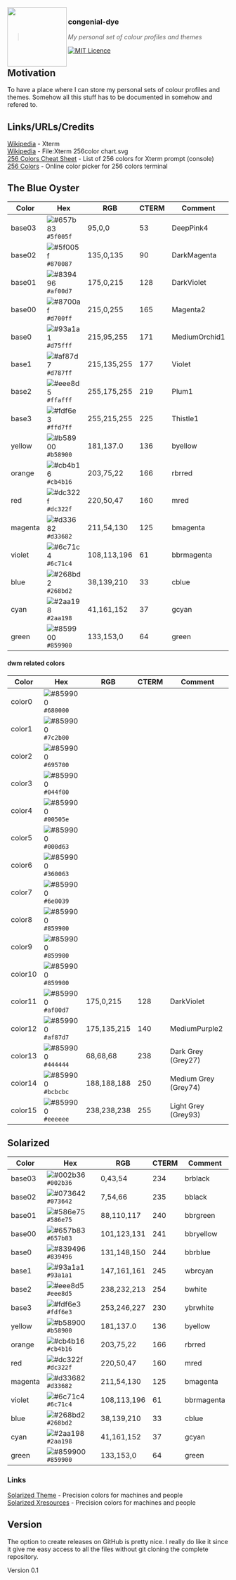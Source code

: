 <img src="https://wiewaldi.github.io/images-n-badges/images/RZ-Amper_Logo_135x135.png" align="left" width="135px" height="135px" />

### congenial-dye
> *My personal set of colour profiles and themes*

[![MIT Licence](https://wiewaldi.github.io/images-n-badges/badges/licence_mit.svg)](https://opensource.org/licenses/mit-license.php)

## Motivation
To have a place where I can store my personal sets of colour profiles and
themes. Somehow all this stuff has to be documented in somehow and refered to.

## Links/URLs/Credits  
[Wikipedia](https://en.wikipedia.org/wiki/Xterm) - Xterm  
[Wikipedia](https://en.wikipedia.org/wiki/File:Xterm_256color_chart.svg) - File:Xterm 256color chart.svg  
[256 Colors Cheat Sheet](https://www.ditig.com/256-colors-cheat-sheet) - List of 256 colors for Xterm prompt (console)  
[256 Colors](https://michurin.github.io/xterm256-color-picker/) - Online color picker for 256 colors terminal  

## The Blue Oyster
| Color   | Hex                                                                    | RGB         | CTERM | Comment       |
|---------|------------------------------------------------------------------------|-------------|-------|---------------|
| base03  | ![#657b83](https://via.placeholder.com/15/5f005f/5f005f.png) `#5f005f` | 95,0,0      | 53    | DeepPink4     |
| base02  | ![#5f005f](https://via.placeholder.com/15/870087/870087.png) `#870087` | 135,0,135   | 90    | DarkMagenta   |
| base01  | ![#839496](https://via.placeholder.com/15/af00d7/af00d7.png) `#af00d7` | 175,0,215   | 128   | DarkViolet    |
| base00  | ![#8700af](https://via.placeholder.com/15/d700ff/d700ff.png) `#d700ff` | 215,0,255   | 165   | Magenta2      |
| base0   | ![#93a1a1](https://via.placeholder.com/15/d75fff/d75fff.png) `#d75fff` | 215,95,255  | 171   | MediumOrchid1 |
| base1   | ![#af87d7](https://via.placeholder.com/15/d787ff/d787ff.png) `#d787ff` | 215,135,255 | 177   | Violet        |
| base2   | ![#eee8d5](https://via.placeholder.com/15/ffafff/ffafff.png) `#ffafff` | 255,175,255 | 219   | Plum1         |
| base3   | ![#fdf6e3](https://via.placeholder.com/15/ffd7ff/ffd7ff.png) `#ffd7ff` | 255,215,255 | 225   | Thistle1      |
| yellow  | ![#b58900](https://via.placeholder.com/15/b58900/b58900.png) `#b58900` | 181,137.0   | 136   | byellow       |
| orange  | ![#cb4b16](https://via.placeholder.com/15/cb4b16/cb4b16.png) `#cb4b16` | 203,75,22   | 166   | rbrred        |
| red     | ![#dc322f](https://via.placeholder.com/15/dc322f/dc322f.png) `#dc322f` | 220,50,47   | 160   | mred          |
| magenta | ![#d33682](https://via.placeholder.com/15/d33682/d33682.png) `#d33682` | 211,54,130  | 125   | bmagenta      |
| violet  | ![#6c71c4](https://via.placeholder.com/15/6c71c4/6c71c4.png) `#6c71c4` | 108,113,196 | 61    | bbrmagenta    |
| blue    | ![#268bd2](https://via.placeholder.com/15/268bd2/268bd2.png) `#268bd2` | 38,139,210  | 33    | cblue         |
| cyan    | ![#2aa198](https://via.placeholder.com/15/2aa198/2aa198.png) `#2aa198` | 41,161,152  | 37    | gcyan         |
| green   | ![#859900](https://via.placeholder.com/15/859900/859900.png) `#859900` | 133,153,0   | 64    | green         |

#### dwm related colors
| Color   | Hex                                                                    | RGB         | CTERM | Comment              |
|---------|------------------------------------------------------------------------|-------------|-------|----------------------|
| color0  | ![#859900](https://via.placeholder.com/15/680000/680000.png) `#680000` |             |       |                      |
| color1  | ![#859900](https://via.placeholder.com/15/7c2b00/7c2b00.png) `#7c2b00` |             |       |                      |
| color2  | ![#859900](https://via.placeholder.com/15/695700/695700.png) `#695700` |             |       |                      |
| color3  | ![#859900](https://via.placeholder.com/15/044f00/044f00.png) `#044f00` |             |       |                      |
| color4  | ![#859900](https://via.placeholder.com/15/00505e/00505e.png) `#00505e` |             |       |                      |
| color5  | ![#859900](https://via.placeholder.com/15/000d63/000d63.png) `#000d63` |             |       |                      |
| color6  | ![#859900](https://via.placeholder.com/15/360063/360063.png) `#360063` |             |       |                      |
| color7  | ![#859900](https://via.placeholder.com/15/6e0039/6e0039.png) `#6e0039` |             |       |                      |
| color8  | ![#859900](https://via.placeholder.com/15/859900/859900.png) `#859900` |             |       |                      |
| color9  | ![#859900](https://via.placeholder.com/15/859900/859900.png) `#859900` |             |       |                      |
| color10 | ![#859900](https://via.placeholder.com/15/859900/859900.png) `#859900` |             |       |                      |
| color11 | ![#859900](https://via.placeholder.com/15/af00d7/af00d7.png) `#af00d7` | 175,0,215   | 128   | DarkViolet           |
| color12 | ![#859900](https://via.placeholder.com/15/af87d7/af87d7.png) `#af87d7` | 175,135,215 | 140   | MediumPurple2        |
| color13 | ![#859900](https://via.placeholder.com/15/444444/444444.png) `#444444` | 68,68,68    | 238   | Dark Grey (Grey27)   |
| color14 | ![#859900](https://via.placeholder.com/15/bcbcbc/bcbcbc.png) `#bcbcbc` | 188,188,188 | 250   | Medium Grey (Grey74) |
| color15 | ![#859900](https://via.placeholder.com/15/eeeeee/eeeeee.png) `#eeeeee` | 238,238,238 | 255   | Light Grey (Grey93)  |



## Solarized
| Color   | Hex                                                                    | RGB         | CTERM | Comment    |
|---------|------------------------------------------------------------------------|-------------|-------|------------|
| base03  | ![#002b36](https://via.placeholder.com/15/002b36/002b36.png) `#002b36` | 0,43,54     | 234   | brblack    |
| base02  | ![#073642](https://via.placeholder.com/15/073642/073642.png) `#073642` | 7,54,66     | 235   | bblack     |
| base01  | ![#586e75](https://via.placeholder.com/15/586e75/586e75.png) `#586e75` | 88,110,117  | 240   | bbrgreen   |
| base00  | ![#657b83](https://via.placeholder.com/15/657b83/657b83.png) `#657b83` | 101,123,131 | 241   | bbryellow  |
| base0   | ![#839496](https://via.placeholder.com/15/839496/839496.png) `#839496` | 131,148,150 | 244   | bbrblue    |
| base1   | ![#93a1a1](https://via.placeholder.com/15/93a1a1/93a1a1.png) `#93a1a1` | 147,161,161 | 245   | wbrcyan    |
| base2   | ![#eee8d5](https://via.placeholder.com/15/eee8d5/eee8d5.png) `#eee8d5` | 238,232,213 | 254   | bwhite     |
| base3   | ![#fdf6e3](https://via.placeholder.com/15/fdf6e3/fdf6e3.png) `#fdf6e3` | 253,246,227 | 230   | ybrwhite   |
| yellow  | ![#b58900](https://via.placeholder.com/15/b58900/b58900.png) `#b58900` | 181,137.0   | 136   | byellow    |
| orange  | ![#cb4b16](https://via.placeholder.com/15/cb4b16/cb4b16.png) `#cb4b16` | 203,75,22   | 166   | rbrred     |
| red     | ![#dc322f](https://via.placeholder.com/15/dc322f/dc322f.png) `#dc322f` | 220,50,47   | 160   | mred       |
| magenta | ![#d33682](https://via.placeholder.com/15/d33682/d33682.png) `#d33682` | 211,54,130  | 125   | bmagenta   |
| violet  | ![#6c71c4](https://via.placeholder.com/15/6c71c4/6c71c4.png) `#6c71c4` | 108,113,196 | 61    | bbrmagenta |
| blue    | ![#268bd2](https://via.placeholder.com/15/268bd2/268bd2.png) `#268bd2` | 38,139,210  | 33    | cblue      |
| cyan    | ![#2aa198](https://via.placeholder.com/15/2aa198/2aa198.png) `#2aa198` | 41,161,152  | 37    | gcyan      |
| green   | ![#859900](https://via.placeholder.com/15/859900/859900.png) `#859900` | 133,153,0   | 64    | green      |

### Links
[Solarized Theme](https://github.com/altercation/solarized) - Precision colors for machines and people  
[Solarized Xresources](https://github.com/solarized/xresources) - Precision colors for machines and people  

## Version
The option to create releases on GitHub is pretty nice. I really do like it
since it give me easy access to all the files without git cloning the complete
repository.  

Version 0.1
